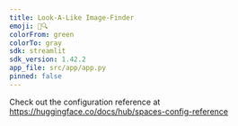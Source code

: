 ```yaml
---
title: Look-A-Like Image-Finder
emoji: 📸🔍
colorFrom: green
colorTo: gray
sdk: streamlit
sdk_version: 1.42.2
app_file: src/app/app.py
pinned: false
---
```


Check out the configuration reference at https://huggingface.co/docs/hub/spaces-config-reference